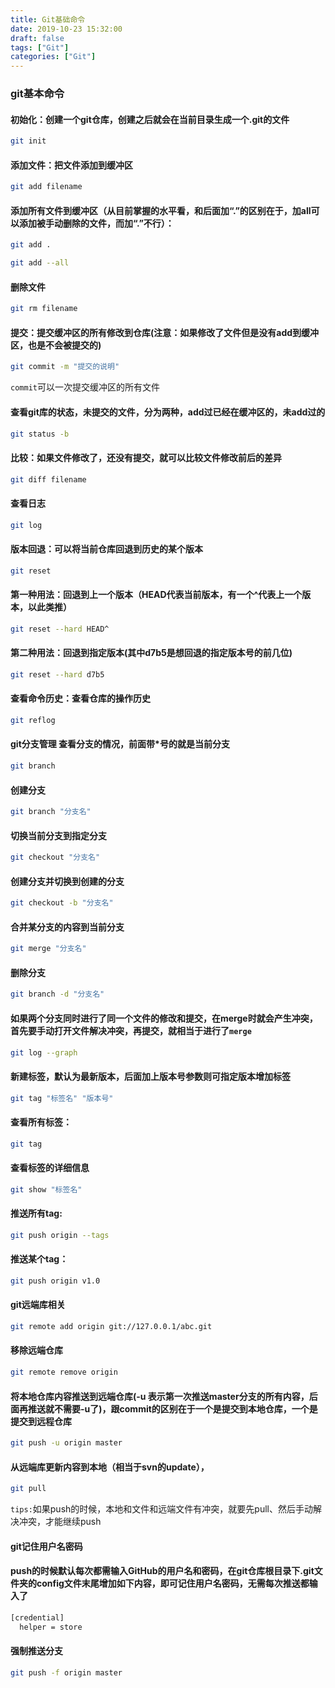 ```yaml
---
title: Git基础命令
date: 2019-10-23 15:32:00
draft: false
tags: ["Git"]
categories: ["Git"]
---
```



### git基本命令

#### 初始化：创建一个git仓库，创建之后就会在当前目录生成一个.git的文件

```bash
git init
```

#### 添加文件：把文件添加到缓冲区

```bash
git add filename
```

#### 添加所有文件到缓冲区（从目前掌握的水平看，和后面加“.”的区别在于，加all可以添加被手动删除的文件，而加“.”不行）：

```bash
git add .

git add --all
```



#### 删除文件
```bash
git rm filename
```

#### 提交：提交缓冲区的所有修改到仓库(注意：如果修改了文件但是没有add到缓冲区，也是不会被提交的)
```bash
git commit -m "提交的说明"
```
`commit`可以一次提交缓冲区的所有文件

#### 查看git库的状态，未提交的文件，分为两种，add过已经在缓冲区的，未add过的

```bash
git status -b
```


#### 比较：如果文件修改了，还没有提交，就可以比较文件修改前后的差异

```bash
git diff filename
```

#### 查看日志
```bash
git log
```

#### 版本回退：可以将当前仓库回退到历史的某个版本
```bash
git reset
```

#### 第一种用法：回退到上一个版本（HEAD代表当前版本，有一个^代表上一个版本，以此类推）
```bash
git reset --hard HEAD^
```

#### 第二种用法：回退到指定版本(其中d7b5是想回退的指定版本号的前几位)
```bash
git reset --hard d7b5
```

#### 查看命令历史：查看仓库的操作历史
```bash
git reflog
```


#### git分支管理 查看分支的情况，前面带*号的就是当前分支
```bash
git branch
```

#### 创建分支
```bash
git branch "分支名"
```

#### 切换当前分支到指定分支
```bash
git checkout "分支名"
```
#### 创建分支并切换到创建的分支
```bash
git checkout -b "分支名"
```

#### 合并某分支的内容到当前分支
```bash
git merge "分支名"
```
#### 删除分支
```bash
git branch -d "分支名"
```
#### 如果两个分支同时进行了同一个文件的修改和提交，在merge时就会产生冲突，首先要手动打开文件解决冲突，再提交，就相当于进行了`merge`

```bash
git log --graph
```

#### 新建标签，默认为最新版本，后面加上版本号参数则可指定版本增加标签
```bash
git tag "标签名" "版本号"
```
#### 查看所有标签：
```bash
git tag
```
#### 查看标签的详细信息
```bash
git show "标签名"
```

#### 推送所有tag:
```bash
git push origin --tags
```
#### 推送某个tag：
```bash
git push origin v1.0
```

#### git远端库相关
```bash
git remote add origin git://127.0.0.1/abc.git 
```

#### 移除远端仓库
```bash
git remote remove origin
```

#### 将本地仓库内容推送到远端仓库(-u 表示第一次推送master分支的所有内容，后面再推送就不需要-u了)，跟commit的区别在于一个是提交到本地仓库，一个是提交到远程仓库
```bash
git push -u origin master
```

#### 从远端库更新内容到本地（相当于svn的update），
```bash
git pull
```
`tips:`如果push的时候，本地和文件和远端文件有冲突，就要先pull、然后手动解决冲突，才能继续push

#### git记住用户名密码

#### push的时候默认每次都需输入GitHub的用户名和密码，在git仓库根目录下.git文件夹的config文件末尾增加如下内容，即可记住用户名密码，无需每次推送都输入了

```bash
[credential]
  helper = store
```

#### 强制推送分支

```bash
git push -f origin master
```

